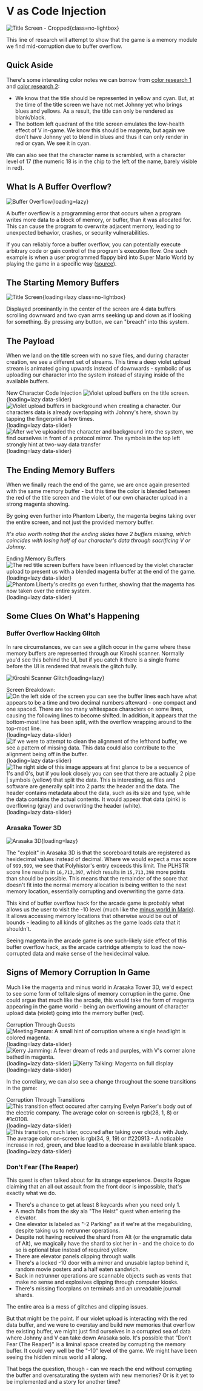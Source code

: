# V as Code Injection

![Title Screen - Cropped](assets/oom-header.png){class=no-lightbox}

This line of research will attempt to show that the game is a memory module we
find mid-corruption due to buffer overflow.

## Quick Aside

There's some interesting color notes we can borrow from [color research
1](./theory-color-1.md) and [color research 2](./theory-color-2.md):

- We know that the title should be represented in yellow and cyan. But, at the
  time of the title screen we have not met Johnny yet who brings blues and
  yellows. As a result, the title can only be rendered as blank/black.
- The bottom left quadrant of the title screen emulates the low-health effect
  of V in-game. We know this should be magenta, but again we don't have Johnny
  yet to blend in blues and thus it can only render in red or cyan. We see it in
  cyan.

We can also see that the character name is scrambled, with a character level of
17 (the numeric 18 is in the chip to the left of the name, barely visible in
red).

## What Is A Buffer Overflow?

![Buffer Overflow](assets/oom-example.png){loading=lazy}

A buffer overflow is a programming error that occurs when a program writes more
data to a block of memory, or buffer, than it was allocated for. This can cause
the program to overwrite adjacent memory, leading to unexpected behavior,
crashes, or security vulnerabilities.

If you can reliably force a buffer overflow, you can potentially execute
arbitrary code or gain control of the program's execution flow. One such
example is when a user programmed flappy bird into Super Mario World by playing
the game in a specific way
([source](https://www.youtube.com/watch?v=hB6eY73sLV0)).

## The Starting Memory Buffers

![Title Screen](assets/oom-title.png){loading=lazy class=no-lightbox}

Displayed prominantly in the center of the screen are 4 data buffers scrolling
downward and two cyan arms seeking up and down as if looking for something. By
pressing any button, we can "breach" into this system.

## The Payload

When we land on the title screen with no save files, and during character
creation, we see a different set of streams. This time a deep violet upload
stream is animated going upwards instead of downwards - symbolic of us
uploading our character into the system instead of staying inside of the
available buffers.

New Character Code Injection
![Violet upload buffers on the title screen.](assets/oom-payload-upload.png){loading=lazy data-slider}
![Violet upload buffers in background when creating a character. Our characters data is already overlapping with Johnny's here, shown by tapping the fingerprint a few times.](assets/oom-character-creation.png){loading=lazy data-slider}
![After we've uploaded the character and background into the system, we find ourselves in front of a protocol mirror. The symbols in the top left strongly hint at two-way data transfer](assets/oom-mirror.png){loading=lazy data-slider}

## The Ending Memory Buffers

When we finally reach the end of the game, we are once again presented with the
same memory buffer - but this time the color is blended between the red of the
title screen and the violet of our own character upload in a strong magenta
showing.

By going even further into Phantom Liberty, the magenta begins taking over the
entire screen, and not just the provided memory buffer.

_It's also worth noting that the ending slides have 2 buffers missing, which
coincides with losing half of our character's data through sacrificing V or
Johnny._

Ending Memory Buffers
![The red title screen buffers have been influenced by the violet character upload to present us with a blended magenta buffer at the end of the game.](assets/oom-credits.png){loading=lazy data-slider}
![Phantom Liberty's credits go even further, showing that the magenta has now taken over the entire system.](assets/oom-phantom-liberty.png){loading=lazy data-slider}

## Some Clues On What's Happening

### Buffer Overflow Hacking Glitch

In rare circumstances, we can see a glitch occur in the game where these memory
buffers are represented through our Kiroshi scanner. Normally you'd see this
behind the UI, but if you catch it there is a single frame before the UI is
rendered that reveals the glitch fully.

![Kiroshi Scanner Glitch](assets/oom-kiroshi-glitch.jpg){loading=lazy}

Screen Breakdown:
![On the left side of the screen you can see the buffer lines each have what appears to be a time and two decimal numbers afteward - one compact and one spaced. There are too many whitespace characters on some lines, causing the following lines to become shifted. In addition, it appears that the bottom-most line has been split, with the overflow wrapping around to the top-most line.](assets/oom-hud.png){loading=lazy data-slider}
![If we were to attempt to clean the alignment of the lefthand buffer, we see a pattern of missing data. This data could also contribute to the alignment being off in the buffer.](assets/oom-kiroshi-cleaned-times.png){loading=lazy data-slider}
![The right side of this image appears at first glance to be a sequence of 1's and 0's, but if you look closely you can see that there are actually 2 pipe `|` symbols (yellow) that split the data. This is interesting, as files and software are generally split into 2 parts: the header and the data. The header contains metadata about the data, such as its size and type, while the data contains the actual contents. It would appear that data (pink) is overflowing (gray) and overwriting the header (white).](assets/oom-kiroshi-glitch-binary.png){loading=lazy data-slider}

### Arasaka Tower 3D

![Arasaka 3D](assets/oom-a3d.png){loading=lazy}

The "exploit" in Arasaka 3D is that the scoreboard totals are registered as
hexidecimal values instead of decimal. Where we would expect a max score of
`999,999`, we see that Polyhistor's entry exceeds this limit. The PLHSTR score
line results in `16,713,397`, which results in `15,713,398` more points than
should be possible. This means that the remainder of the score that doesn't fit
into the normal memory allocation is being written to the next memory location,
essentially corrupting and overwriting the game data.

This kind of buffer overflow hack for the arcade game is probably what allows
us the user to visit the -10 level (much like the [minus world in
Mario](https://en.wikipedia.org/wiki/Minus_World#:~:text=The%20Minus%20World%20is%20accessed,from%20the%20Warp%20Zone%20area.)).
It allows accessing memory locations that otherwise would be out of bounds -
leading to all kinds of glitches as the game loads data that it shouldn't.

Seeing magenta in the arcade game is one such-likely side effect of this buffer
overflow hack, as the arcade cartridge attempts to load the now-corrupted data
and make sense of the hexidecimal value.

## Signs of Memory Corruption In Game

Much like the magenta and minus world in Arasaka Tower 3D, we'd expect to see
some form of telltale signs of memory corruption in the game. One could argue
that much like the arcade, this would take the form of magenta appearing in
the game world - being an overflowing amount of character upload data (violet)
going into the memory buffer (red).

Corruption Through Quests
![Meeting Panam: A small hint of corruption where a single headlight is colored magenta.](assets/oom-panam-1.png){loading=lazy data-slider}
![Kerry Jamming: A fever dream of reds and purples, with V's corner alone bathed in magenta.](assets/oom-kerry-1.png){loading=lazy data-slider}
![Kerry Talking: Magenta on full display](assets/oom-kerry-2.png){loading=lazy data-slider}

In the correllary, we can also see a change throughout the scene transitions in
the game:

Corruption Through Transitions
![This transition effect occured after carrying Evelyn Parker's body out of the electric company. The average color on-screen is rgb(28, 1, 8) or #1c0108.](assets/oom-transition-1.png){loading=lazy data-slider}
![This transition, much later, occured after taking over clouds with Judy. The average color on-screen is rgb(34, 9, 19) or #220913 - A noticable increase in red, green, and blue lead to a decrease in available blank space.](assets/oom-transition-2.png){loading=lazy data-slider}

### Don't Fear (The Reaper)

This quest is often talked about for its strange experience. Despite Rogue
claiming that an all out assault from the front door is impossible, that's
exactly what we do.

- There's a chance to get at least 8 keycards when you need only 1.
- A mech falls from the sky ala "The Heist" quest when entering the elevator.
- One elevator is labeled as "-2 Parking" as if we're at the megabuilding,
  despite taking us to netrunner operations.
- Despite not having received the shard from Alt (or the
  engramatic data of Alt), we magically have the shard to slot her in - and the
  choice to do so is optional blue instead of required yellow.
- There are elevator panels clipping through walls
- There's a locked -10 door with a mirror and unusable laptop behind it, random
  movie posters and a half eaten sandwich.
- Back in netrunner operations are scannable objects such as vents that make no
  sense and explosives clipping through computer kiosks.
- There's missing floorplans on terminals and an unreadable journal shards.

The entire area is a mess of glitches and clipping issues.

But that might be the point. If our violet upload is interacting with the red
data buffer, and we were to overstay and build new memories that overflow the
existing buffer, we might just find ourselves in a corrupted sea of data where
Johnny and V can take down Arasaka solo. It's possible that "Don't Fear (The
Reaper)" is a liminal space created by corrupting the memory buffer. It could
very well be the "-10" level of the game. We might have been seeing the hidden
minus world all along.

That begs the question, though - can we reach the end without corrupting the
buffer and oversaturating the system with new memories? Or is it yet to be
implemented and a story for another time?
